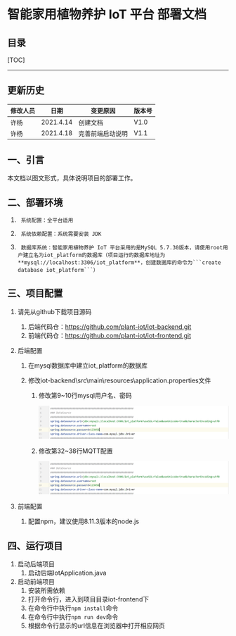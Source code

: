 # 智能家用植物养护 IoT 平台 部署文档

## 目录

[TOC]

** **

## 更新历史

| 修改人员         | 日期        | 变更原因 | 版本号  |
| ------------ | --------- | ---- | ---- |
| 许杨 | 2021.4.14 | 创建文档 | V1.0 |
| 许杨 | 2021.4.18 | 完善前端启动说明 | V1.1 |

## 一、引言

本文档以图文形式，具体说明项目的部署工作。

## 二、部署环境

1.      系统配置：全平台适用  
2.      系统依赖配置：系统需要安装 JDK
3.      数据库系统：智能家用植物养护 IoT 平台采用的是MySQL 5.7.30版本，请使用root用户建立名为iot_platform的数据库（项目运行的数据库地址为**mysql://localhost:3306/iot_platform**，创建数据库的命令为```create database iot_platform```）

## 三、项目配置

1. 请先从github下载项目源码

   1. 后端代码仓：<https://github.com/plant-iot/iot-backend.git>
   2. 前端代码仓：<https://github.com/plant-iot/iot-frontend.git>

2. 后端配置

   1. 在mysql数据库中建立iot_platform的数据库

   2. 修改iot-backend\src\main\resources\application.properties文件

      1. 修改第9~10行mysql用户名、密码

         ![](pic\部署文档\mysql_config.png)

      2. 修改第32~38行MQTT配置
   
         ![](pic\部署文档\mysql_config.png)
   
3. 前端配置

   1. 配置npm，建议使用8.11.3版本的node.js

## 四、运行项目

1. 启动后端项目
   1. 启动后端IotApplication.java
2. 启动前端项目
   1. 安装所需依赖
   2. 打开命令行，进入到项目目录iot-frontend下
   3. 在命令行中执行```npm install```命令
   4. 在命令行中执行```npm run dev```命令
   5. 根据命令行显示的url信息在浏览器中打开相应网页
